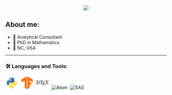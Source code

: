 <div id="header" align="center">
  <img src="https://media.giphy.com/media/v1.Y2lkPTc5MGI3NjExbmdtZGV4NWczcjE1dzB6Z3p0NGM2bm5jZTNhaWdjdm54Z2lmdGp1dCZlcD12MV9pbnRlcm5hbF9naWZfYnlfaWQmY3Q9cw/yTFemEJxmeW2YLOT6p/giphy.gif" width="200"/>
</div>


## About me:
  * :seedling: Analytical Consultant
  * :rocket: PhD in Mathematics
  * :round_pushpin: NC, USA

---
### 🛠️ Languages and Tools:
<div>
  <img src="https://github.com/devicons/devicon/blob/master/icons/python/python-original.svg" title="Python" alt="Python" width="40" height="40"/>&nbsp;
  <img src="https://github.com/devicons/devicon/blob/master/icons/tensorflow/tensorflow-original.svg" title="TensorFlow" alt="TensorFlow" width="40" height="40"/>&nbsp;
  <img src="https://github.com/devicons/devicon/blob/master/icons/latex/latex-original.svg" title="LaTeX" alt="LaTeX" width="40" height="40"/>&nbsp;
  <img src="https://github.com/bablubambal/All_logo_and_pictures/blob/main/text%20editors/atom.svg" title="Atom" alt="Atom" width="40" height="40"/>&nbsp;
  <img src="https://upload.wikimedia.org/wikipedia/commons/1/10/SAS_logo_horiz.svg" title="SAS" alt="SAS" width="40" height="40"/>&nbsp;
</div>
